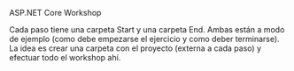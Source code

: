 ASP.NET Core Workshop

Cada paso tiene una carpeta Start y una carpeta End. Ambas están a modo de ejemplo (como debe empezarse el ejercicio y como deber terminarse). 
La idea es crear una carpeta con el proyecto (externa a cada paso) y efectuar todo el workshop ahí.
